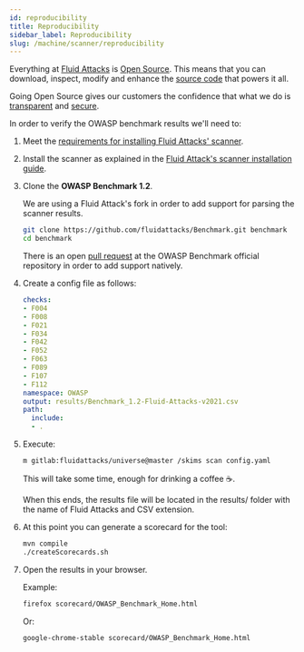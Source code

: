 ```yaml
---
id: reproducibility
title: Reproducibility
sidebar_label: Reproducibility
slug: /machine/scanner/reproducibility
---
```


Everything at [Fluid Attacks](https://fluidattacks.com)
is [Open Source](https://opensource.com/resources/what-open-source).
This means that you can download,
inspect, modify and enhance the
[source code](https://gitlab.com/fluidattacks/universe)
that powers it all.

Going Open Source
gives our customers the confidence
that what we do is
[transparent](https://fluidattacks.com/about-us/values/)
and [secure](https://docs.fluidattacks.com/about/security/).

In order to verify
the OWASP benchmark results
we'll need to:

1. Meet the
    [requirements for installing Fluid Attacks' scanner](/machine/scanner/plans/foss#requirements).

1. Install the scanner
    as explained in the
    [Fluid Attack's scanner installation guide](/machine/scanner/plans/foss#installing).

1. Clone the **OWASP Benchmark 1.2**.

    We are using a Fluid Attack's fork
    in order to add support
    for parsing the scanner results.

    ```bash
    git clone https://github.com/fluidattacks/Benchmark.git benchmark
    cd benchmark
    ```

    There is an open
    [pull request](https://github.com/OWASP-Benchmark/BenchmarkJava/pull/146)
    at the OWASP Benchmark official repository
    in order to add support natively.

1. Create a config file as follows:

    ```yaml title="config.yaml"
    checks:
    - F004
    - F008
    - F021
    - F034
    - F042
    - F052
    - F063
    - F089
    - F107
    - F112
    namespace: OWASP
    output: results/Benchmark_1.2-Fluid-Attacks-v2021.csv
    path:
      include:
      - .
    ```

1. Execute:

    ```bash
    m gitlab:fluidattacks/universe@master /skims scan config.yaml
    ```

    This will take some time,
    enough for drinking a coffee &#x2615;.

    When this ends,
    the results file will be located
    in the results/ folder
    with the name of Fluid Attacks
    and CSV extension.

1. At this point you can generate
    a scorecard for the tool:

    ```bash
    mvn compile
    ./createScorecards.sh
    ```

1. Open the results in your browser.

    Example:

    ```bash
    firefox scorecard/OWASP_Benchmark_Home.html
    ```

    Or:

    ```bash
    google-chrome-stable scorecard/OWASP_Benchmark_Home.html
    ```
